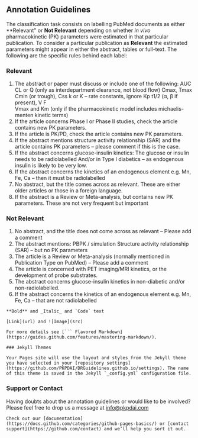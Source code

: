 ## Annotation Guidelines 

The classification task consists on labelling PubMed documents as either **Relevant" or **Not Relevant** depending on whether _in_ _vivo_ pharmacokinetic (PK) parameters were estimated in that particular publication. To consider a particular publication as **Relevant** the estimated parameters might appear in either the abstract, tables or full-text. The following are the specific rules behind each label:

### Relevant

1. The abstract or paper must discuss or include one of the following:
	AUC
	CL or Q (only as interdepartment clearance, not blood flow)
	Cmax, Tmax 
	Cmin (or trough), Css
	k or K – rate constants, ignore Kp 
	t1/2 (α, β if present), 
	V 
	F  
	Vmax and Km (only if the pharmacokinetic model includes michaelis-menten kinetic terms)
2. If the article concerns Phase I or Phase II studies, check the article contains new PK parameters.
3. If the article is PK/PD, check the article contains new PK parameters.
4. If the abstract mentions structure activity relationship (SAR) and the article contains PK parameters – please comment if this is the case.
5. If the abstract concerns glucose-insulin kinetics:
	The glucose or insulin needs to be radiolabelled
	And/or in Type I diabetics – as endogenous insulin is likely to be very low.
6. If the abstract concerns the kinetics of an endogenous element e.g. Mn, Fe, Ca – then it must be radiolabelled
7. No abstract, but the title comes across as relevant. These are either older articles or those in a foreign language.
8. If the abstract is a Review or Meta-analysis, but contains new PK parameters. These are not very frequent but important


### Not Relevant


1. No abstract, and the title does not come across as relevant – Please add a comment
2. The abstract mentions:
	PBPK / simulation
	Structure activity relationship (SAR) – but no PK parameters
3. The article is a Review or Meta-analysis (normally mentioned in Publication Type on PubMed) – Please add a comment
4. The article is concerned with PET imaging/MRI kinetics, or the development of probe substrates.
5. The abstract concerns glucose-insulin kinetics in non-diabetic and/or non-radiolabelled.
6. If the abstract concerns the kinetics of an endogenous element e.g. Mn, Fe, Ca – that are not radiolabelled

```
**Bold** and _Italic_ and `Code` text

[Link](url) and ![Image](src)
```
```
For more details see [``` Flavored Markdown](https://guides.github.com/features/mastering-markdown/).

### Jekyll Themes

Your Pages site will use the layout and styles from the Jekyll theme you have selected in your [repository settings](https://github.com/PKPDAI/DRGuidelines.github.io/settings). The name of this theme is saved in the Jekyll `_config.yml` configuration file.
```
### Support or Contact

Having doubts about the annotation guidelines or would like to be involved? Please feel free to drop us a message at info@pkpdai.com
```
Check out our [documentation](https://docs.github.com/categories/github-pages-basics/) or [contact support](https://github.com/contact) and we’ll help you sort it out.
